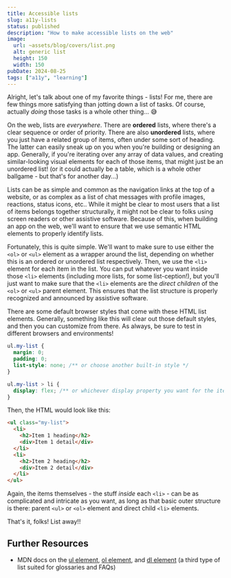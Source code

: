 ```yaml
---
title: Accessible lists
slug: a11y-lists
status: published
description: "How to make accessible lists on the web"
image:
  url: ~assets/blog/covers/list.png
  alt: generic list
  height: 150
  width: 150
pubDate: 2024-08-25
tags: ["a11y", "learning"]
---
```


Alright, let's talk about one of my favorite things - lists! For me, there are few things more satisfying than jotting down a list of tasks. Of course, actually _doing_ those tasks is a whole other thing... 😅

On the web, lists are _everywhere_. There are **ordered** lists, where there's a clear sequence or order of priority. There are also **unordered** lists, where you just have a related group of items, often under some sort of heading. The latter can easily sneak up on you when you're building or designing an app. Generally, if you're iterating over any array of data values, and creating similar-looking visual elements for each of those items, that might just be an unordered list! (or it could actually be a table, which is a whole other ballgame - but that's for another day...)

Lists can be as simple and common as the navigation links at the top of a website, or as complex as a list of chat messages with profile images, reactions, status icons, etc.. While it might be clear to most users that a list of items belongs together structurally, it might not be clear to folks using screen readers or other assistive software. Because of this, when building an app on the web, we'll want to ensure that we use semantic HTML elements to properly identify lists.

Fortunately, this is quite simple. We'll want to make sure to use either the `<ol>` or `<ul>` element as a wrapper around the list, depending on whether this is an ordered or unordered list respectively. Then, we use the `<li>` element for each item in the list. You can put whatever you want inside those `<li>` elements (including more lists, for some list-ception!), but you'll just want to make sure that the `<li>` elements are the _direct children_ of the `<ol>` or `<ul>` parent element. This ensures that the list structure is properly recognized and announced by assistive software.

There are some default browser styles that come with these HTML list elements. Generally, something like this will clear out those default styles, and then you can customize from there. As always, be sure to test in different browsers and environments!

```css
ul.my-list {
  margin: 0;
  padding: 0;
  list-style: none; /** or choose another built-in style */
}

ul.my-list > li {
  display: flex; /** or whichever display property you want for the items */
}
```

Then, the HTML would look like this:

```html
<ul class="my-list">
  <li>
    <h2>Item 1 heading</h2>
    <div>Item 1 detail</div>
  </li>
  <li>
    <h2>Item 2 heading</h2>
    <div>Item 2 detail</div>
  </li>
</ul>
```

Again, the items themselves - the stuff _inside_ each `<li>` - can be as complicated and intricate as you want, as long as that basic outer structure is there: parent `<ul>` or `<ol>` element and direct child `<li>` elements.

That's it, folks! List away!!

## Further Resources

- MDN docs on the [ul element](https://developer.mozilla.org/en-US/docs/Web/HTML/Element/ul), [ol element](https://developer.mozilla.org/en-US/docs/Web/HTML/Element/ol), and [dl element](https://developer.mozilla.org/en-US/docs/Web/HTML/Element/dl) (a third type of list suited for glossaries and FAQs)
